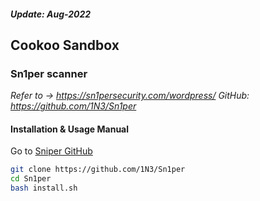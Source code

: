 <h5><em>Update: Aug-2022</em></h5>

<h2> Cookoo Sandbox</h2>

<h3> Sn1per scanner</h3>

<i>Refer to -> https://sn1persecurity.com/wordpress/</i>
<i>GitHub: https://github.com/1N3/Sn1per</i>

<h4> Installation & Usage Manual</h4>

Go to [Sniper GitHub](https://github.com/1N3/Sn1per)

```sh
git clone https://github.com/1N3/Sn1per
cd Sn1per
bash install.sh

```
